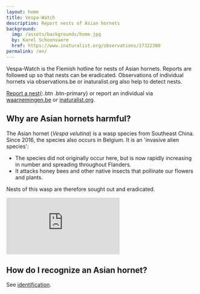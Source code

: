 ```yaml
---
layout: home
title: Vespa-Watch
description: Report nests of Asian hornets
background:
  img: /assets/backgrounds/home.jpg
  by: Karel Schoonvaere
  href: https://www.inaturalist.org/observations/17322380
permalink: /en/
---
```


Vespa-Watch is the Flemish hotline for nests of Asian hornets. Reports are followed up so that nests can be eradicated. Observations of individual hornets via observations.be or inaturalist.org also help to detect nests.

[Report a nest](/en/report-nest/){:.btn .btn-primary} or report an individual via [waarnemingen.be](https://waarnemingen.be/species/8807/) or [inaturalist.org](https://www.inaturalist.org/observations/upload).

## Why are Asian hornets harmful?

The Asian hornet (_Vespa velutina_) is a wasp species from Southeast China. Since 2016, the species also occurs in Belgium. It is an 'invasive alien species':

- The species did not originally occur here, but is now rapidly increasing in number and spreading throughout Flanders.
- It attacks honey bees and other native insects that pollinate our flowers and plants.

Nests of this wasp are therefore sought out and eradicated.

<div class="ratio ratio-16x9">
  <iframe frameborder="0" src="https://player.vimeo.com/video/730964068?h=3f1ee4ca53" allowfullscreen></iframe>
</div>

## How do I recognize an Asian hornet?

See [identification](/en/identification/).

